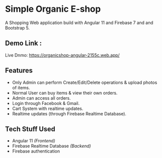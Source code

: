 # Simple Organic E-shop

A Shopping Web application build with Angular 11 and Firebase 7 and and Bootstrap 5.

## Demo Link :

Live Dnmo: https://organicshop-angular-2155c.web.app/


## Features

- Only Admin can perform Create/Edit/Delete operations & upload photos of items.
- Normal User can buy items & view their own orders.
- Admin can access all orders.
- Login through Facebook & Gmail.
- Cart System with realtime updates.
- Realtime updates (through Firebase Realtime Database).


## Tech Stuff Used

- Angular 11 *(Frontend)*
- Firebase Realtime Database *(Backend)*
- Firebase authentication

